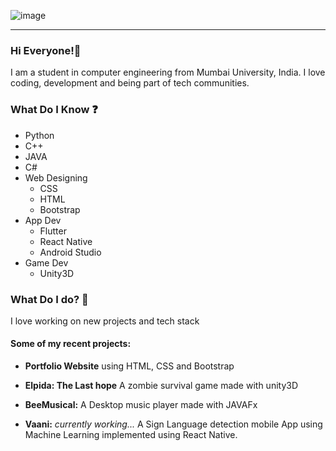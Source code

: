 ![image](https://user-images.githubusercontent.com/68859625/114295679-5bd6bf80-9ac4-11eb-8720-3758e387ac54.png)
- - - -
###                                           Hi Everyone!👋
I am a student in computer engineering from Mumbai University, India. I love coding, development and being part of tech communities.
### What Do I Know ❓
  * Python
  * C++
  * JAVA
  * C#
  * Web Designing
    * CSS
    * HTML
    * Bootstrap
  * App Dev
    * Flutter
    * React Native
    * Android Studio
 * Game Dev
   * Unity3D
### What Do I do? 📖

I love working on new projects and tech stack

#### Some of my recent projects:

* **Portfolio Website** using HTML, CSS and Bootstrap
>
* **Elpida: The Last hope** A zombie survival game made with unity3D
>
* **BeeMusical:** A Desktop music player made with JAVAFx
>
* **Vaani:** *currently working...* A Sign Language detection mobile App using Machine Learning implemented using React Native.
